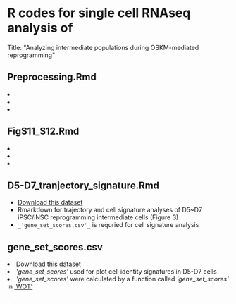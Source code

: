 # R codes for single cell RNAseq analysis of 
Title: "Analyzing intermediate populations during OSKM-mediated reprogramming"


## Preprocessing.Rmd
<li></li>
<li></li>
<li></li>

## FigS11_S12.Rmd
<li></li>
<li></li>
<li></li>

## D5-D7_tranjectory_signature.Rmd
* <a href="https://figshare.com/articles/dataset/D5-D7_mipsc_normalized_scaled/13383191">Download this dataset</a>
* Rmarkdown for trajectory and cell signature analyses of D5~D7 iPSC/iNSC reprogramming intermediate cells (Figure 3)
* `_'gene_set_scores.csv'_` is requried for cell signature analysis

## gene_set_scores.csv
<li><a href="https://figshare.com/articles/dataset/gene_set_scores_csv/13383212">Download this dataset</a></li>
<li><em><i>'gene_set_scores'</i></em> used for plot cell identity signatures in D5-D7 cells</li>
<li><em><i>'gene_set_scores'</i></em> were calculated by a function called <em><i>'gene_set_scores'</i></em> in <a href="https://broadinstitute.github.io/wot/">'WOT'</a></li>.
